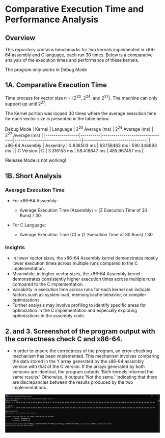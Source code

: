 # Comparative Execution Time and Performance Analysis

## Overview

This repository contains benchmarks for two kernels implemented in x86-64 assembly and C language, each run 30 times. Below is a comparative analysis of the execution times and performance of these kernels.

The program only works in Debug Mode

## 1A. Comparative Execution Time
Time process for vector size n = {2<sup>20</sup>, 2<sup>24</sup>, and  2<sup>27</sup>}. The machine can only support up until 2<sup>27</sup>.

The Kernel portion was looped 30 times where the average execution time for each vector size is presented in the table below.

Debug Mode
| Kernel          | Language | 2<sup>20</sup> Average (ms)     | 2<sup>24</sup> Average (ms)      | 2<sup>27</sup> Average (ms)    |
|-----------------|----------|---------------------------------|----------------------------------|--------------------------------|
| x86-64 Assembly | Assembly | 3.838503 ms                     | 63.158463 ms                     | 590.348693 ms                  | 
| C Version       | C        | 3.316153 ms                     | 58.418847 ms                     | 485.967457 ms                  |

!Release Mode is not working!

## 1B. Short Analysis

### Average Execution Time

- For x86-64 Assembly:
  - Average Execution Time (Assembly) = (Σ Execution Time of 30 Runs) / 30

- For C Language:
  - Average Execution Time (C) = (Σ Execution Time of 30 Runs) / 30

### Insights

- In lower vector sizes, the x86-64 Assembly kernel demonstrates mostly lower execution times across multiple runs compared to the C implementation.
- Meanwhile, in higher vector sizes, the x86-64 Assembly kernel demonstrates consistently higher execution times across multiple runs compared to the C implementation.
- Variability in execution time across runs for each kernel can indicate factors such as system load, memory/cache behavior, or compiler optimizations.
- Further analysis may involve profiling to identify specific areas for optimization in the C implementation and especially exploring optimizations in the assembly code.

## 2. and 3. Screenshot of the program output with the correctness check C and x86-64.
- In order to ensure the correctness of the program, an error-checking mechanism has been implemented. This mechanism involves comparing the data stored in the Y array generated by the x86-64 assembly version with that of the C version. If the arrays generated by both versions are identical, the program outputs 'Both kernels returned the same results.' Otherwise, it outputs 'Not the same.' indicating that there are discrepancies between the results produced by the two implementations.
  
![Correctness Check](screenshots/CorrectnessCheckAssembly_and_C.jpeg "screenshot")

